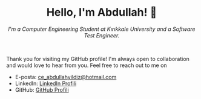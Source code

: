 <h1 align="center">Hello, I'm Abdullah! 👋</h1>

<p align="center">
  <em>I'm a Computer Engineering Student at Kırıkkale University and a Software Test Engineer.</em>
</p>

<br>

  Thank you for visiting my GitHub profile! I'm always open to collaboration and would love to hear from you. Feel free to reach out to me on 
  
- E-posta: [ce_abdullahyildiz@hotmail.com](mailto:ce_abdullahyildiz@hotmail.com)
- LinkedIn: [LinkedIn Profili](https://www.linkedin.com/in/abdullahyildiz52/)
- GitHub: [GitHub Profili](https://github.com/abdullahyildiz52)



